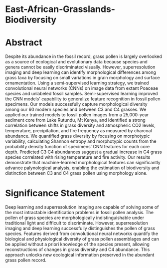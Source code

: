 # East-African-Grasslands-Biodiversity

# Abstract
Despite its abundance in the fossil record, grass pollen is largely overlooked as a source of ecological and evolutionary data because species and genera cannot be easily discriminated visually. However, superresolution imaging and deep learning can identify morphological differences among grass taxa by focusing on small variations in grain morphology and surface ornamentation. Using a semi-supervised learning strategy, we trained convolutional neural networks (CNNs) on image data from extant Poaceae species and unlabeled fossil samples. Semi-supervised learning improved the CNN models' capability to generalize feature recognition in fossil pollen specimens. Our models successfully capture morphological diversity among our 60 modern species and between C3 and C4 grasses. We applied our trained models to fossil pollen images from a 25,000-year sediment core from Lake Rutundu, Mt Kenya, and identified a strong correlation between shifts in grass diversity and atmospheric CO2 levels, temperature, precipitation, and fire frequency as measured by charcoal abundance. We quantified grass diversity by focusing on morphotypic variability, calculating Shannon entropy and morphotypic counts from the probability density function of specimens’ CNN features for each core depth. Predicted C3:C4 abundances suggest a gradual increase in C4 grass species correlated with rising temperature and fire activity. Our results demonstrate that machine-learned morphological features can significantly advance palynological analysis, enabling the estimation of biodiversity and distinction between C3 and C4 grass pollen using morphology alone.

# Significance Statement 
Deep learning and superresolution imaging are capable of solving some of the most intractable identification problems in fossil pollen analysis. The pollen of grass species are morphologically indistinguishable under traditional light and difficult to discriminate. However, superresolution imaging and deep learning successfully distinguishes the pollen of grass species. Features derived from convolutional neural networks quantify the biological and physiological diversity of grass pollen assemblages and can be applied without a priori knowledge of the species present, allowing reconstructions of changes in grass diversity and C4 abundance. This approach unlocks new ecological information preserved in the abundant grass pollen record.
